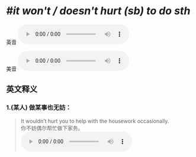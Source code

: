 # ***\#it won't / doesn't hurt (sb) to do sth*** 
英音
<audio src="./media/it won’t hurt sb to do sth1_AAC.aac" controls="controls"></audio>

美音
<audio src="./media/it won’t hurt sb to do sth2_AAC.aac" controls="controls"></audio>



  

英文释义
---
### 1.**(某人) 做某事也无妨：**  

 > It wouldn’t hurt you to help with the housework occasionally.  
 > 你不妨偶尔帮忙做下家务。    
<audio src="./media/hurt-9 .aac" controls="controls"></audio>


